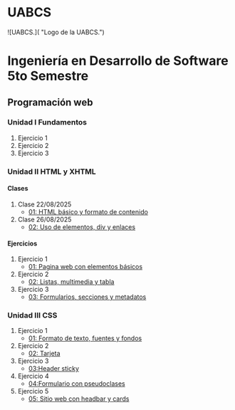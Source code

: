 # UABCS
![UABCS.]( "Logo de la UABCS.")
# Ingeniería en Desarrollo de Software 5to Semestre

## Programación web



### Unidad I Fundamentos
1. Ejercicio 1
2. Ejercicio 2
3. Ejercicio 3

### Unidad II HTML y XHTML
#### Clases
1. Clase 22/08/2025
    * [01: HTML básico y formato de contenido](/01_formato_texto/index.html)
2. Clase 26/08/2025
    * [02: Uso de elementos, div y enlaces](/02_div-enlaces/index.html)
#### Ejercicios
1. Ejercicio 1
    * [01: Pagina web con elementos básicos](/Ejercicios/01_Página_web_con_elementos_básicos.html)
2. Ejercicio 2
    * [02: Listas, multimedia y tabla](/Ejercicios/02_listas,multimedia_tablas.html)
3. Ejercicio 3
    * [03: Formularios, secciones y metadatos](/Ejercicios/03_Formularios_secciones_metadatos.html)
    
### Unidad III CSS
1. Ejercicio 1
    * [01: Formato de texto, fuentes y fondos](/Ejercicios/Unidad_2/01_Formatos_de_texto,colores,bordes.html)
2. Ejercicio 2
    * [02: Tarjeta](/Ejercicios/Unidad_2/02_tarjeta.html)
3. Ejercicio 3
    * [03:Header sticky](/Ejercicios/Unidad_2/03_Barra_sticky.html)
4. Ejercicio 4
    * [04:Formulario con pseudoclases](/Ejercicios/Unidad_2/04_Formulario_con_estilos_pseudoclases_pseudoelementos.html)
5. Ejercicio 5
    * [05: Sitio web con headbar y cards](/Ejercicios/Unidad_2/05_Sitioweb_headbar_cards.html)